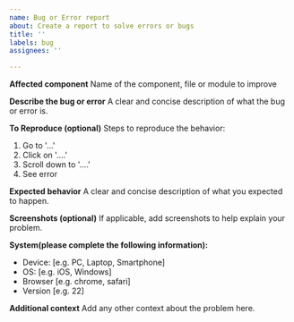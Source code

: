 ```yaml
---
name: Bug or Error report
about: Create a report to solve errors or bugs
title: ''
labels: bug
assignees: ''

---
```


**Affected component**
Name of the component, file or module to improve

**Describe the bug or error**
A clear and concise description of what the bug or error is.

**To Reproduce (optional)**
Steps to reproduce the behavior:
1. Go to '...'
2. Click on '....'
3. Scroll down to '....'
4. See error

**Expected behavior**
A clear and concise description of what you expected to happen.

**Screenshots (optional)**
If applicable, add screenshots to help explain your problem.

**System(please complete the following information):**
 - Device: [e.g. PC, Laptop, Smartphone]
 - OS: [e.g. iOS, Windows]
 - Browser [e.g. chrome, safari]
 - Version [e.g. 22]

**Additional context**
Add any other context about the problem here.
